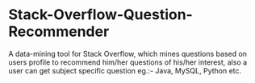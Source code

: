 # Stack-Overflow-Question-Recommender
A data-mining tool for Stack Overflow, which mines questions based on users profile to recommend him/her questions of his/her interest, also a user can get subject specific question eg.:- Java, MySQL, Python etc.
